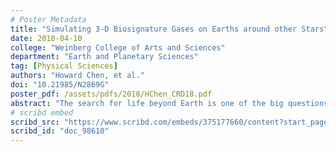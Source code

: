 ```yaml
---
# Poster Metadata
title: "Simulating 3-D Biosignature Gases on Earths around other Stars"
date: 2018-04-10
college: "Weinberg College of Arts and Sciences"
department: "Earth and Planetary Sciences"
tag: [Physical Sciences]
authors: "Howard Chen, et al."
doi: "10.21985/N2869G"
poster_pdf: /assets/pdfs/2018/HChen_CRD18.pdf
abstract: "The search for life beyond Earth is one of the big questions in the modern science community, and a primary motivation behind a range of NASA's ground-based and space-bourne missions. In the near future, the James Webb Space Telescope, LUVOIR, and HabEx will characterize the atmospheres of nearby Earth-like exoplanets. The main objective of these missions will be to measure absorption signatures of biogenic compounds (e.g., O3, CH4, N2O, CH3CL) in atmospheric transmission and reflection spectra. Detectability of these features however, depends on both the abundance and distribution of these biogenic gases in the upper atmosphere. Previous work has shown that biogenic gases vary according to the spectral intensity of a planet’s host star due to photochemical reaction rates. However, these findings are based on 1-D model simulations. Here I present preliminary develop three-dimensional characterizations of atmospheric biosignatures using a high-top climate-chemistry model (CCM) – CESM WACCM. In addition to modeling the altered photochemistry of a suite of stellar spectral types, the 3-D CCM will explicitly simulate atmospheric circulation, which could lead to  changes in the spatiotemporal distribution of biosignatures. For instance, line-of-sight-dependent signatures could result from different gas concentrations between the day and night-side of a planet. Such features may be found by comparing the transmission spectra between ingress and egress of transiting planets. Indeed, our initial analysis suggests that apart from photochemistry, circulation-induced anisotropy of biogenic molecules has critical influences on current observational strategies. Overall, my work will bolster our understanding of the atmospheric properties of rocky planets and inform upcoming missions in search of an Earth's analog."
# scribd embed
scribd_src: "https://www.scribd.com/embeds/375177660/content?start_page=1&view_mode=scroll&access_key=key-CDq1fmmhkFmJb4wAAzgy&show_recommendations=true"
scribd_id: "doc_98610"
---
```

